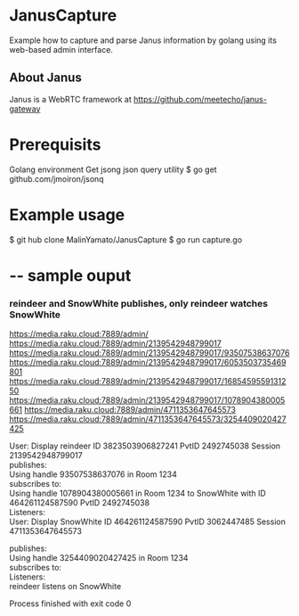 # JanusCapture
Example how to capture and parse Janus information by golang using its web-based admin interface. 

## About Janus
Janus is a WebRTC framework at https://github.com/meetecho/janus-gateway


# Prerequisits
Golang environment
Get jsong json query utility
$ go get github.com/jmoiron/jsonq

# Example usage

$ git hub clone MalinYamato/JanusCapture
$ go run capture.go

# -- sample ouput
### reindeer and SnowWhite publishes, only reindeer watches SnowWhite

https://media.raku.cloud:7889/admin/
https://media.raku.cloud:7889/admin/2139542948799017
https://media.raku.cloud:7889/admin/2139542948799017/93507538637076
https://media.raku.cloud:7889/admin/2139542948799017/6053503735469801
https://media.raku.cloud:7889/admin/2139542948799017/1685459559131250
https://media.raku.cloud:7889/admin/2139542948799017/1078904380005661
https://media.raku.cloud:7889/admin/4711353647645573
https://media.raku.cloud:7889/admin/4711353647645573/3254409020427425

User: Display reindeer ID 3823503906827241 PvtID 2492745038  Session 2139542948799017 <br/>
publishes:<br/>
Using handle 93507538637076 in Room 1234<br/>
subscribes to: <br/>
Using handle 1078904380005661 in  Room 1234 to SnowWhite with ID 464261124587590 PvtID 2492745038 <br/>
Listeners: <br/>
User: Display SnowWhite ID 464261124587590 PvtID 3062447485  Session 4711353647645573

publishes:<br/>
Using handle 3254409020427425 in Room 1234<br/>
subscribes to:<br/>
Listeners:<br/>
reindeer listens on SnowWhite


Process finished with exit code 0
